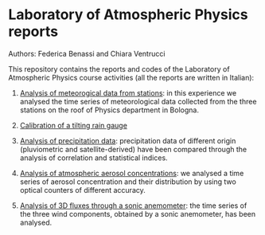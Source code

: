 ﻿# Laboratory of Atmospheric Physics reports
 
 Authors: Federica Benassi and Chiara Ventrucci
 
 This repository contains the reports and codes of the Laboratory of Atmospheric Physics course activities (all the reports are written in Italian):
 
 1) [Analysis of meteorogical data from stations](https://github.com/fedebenassi/Laboratory-of-Atmospheric-Physics/blob/main/G2_E1.pdf): in this experience we analysed the time series of meteorological data collected from the three stations on the roof of Physics department in Bologna.
 
 2) [Calibration of a tilting rain gauge](https://github.com/fedebenassi/Laboratory-of-Atmospheric-Physics/blob/main/G2_E2.pdf)
 
 3) [Analysis of precipitation data](https://github.com/fedebenassi/Laboratory-of-Atmospheric-Physics/blob/main/G2_E3.pdf): precipitation data of different origin (pluviometric and satellite-derived) have been compared through the analysis of correlation and statistical indices.
 
 4) [Analysis of atmospheric aerosol concentrations](https://github.com/fedebenassi/Laboratory-of-Atmospheric-Physics/blob/main/G2_E4.pdf): we analysed a time series of aerosol concentration and their distribution by using two optical counters of different accuracy.
 
 5) [Analysis of 3D fluxes through a sonic anemometer](https://github.com/fedebenassi/Laboratory-of-Atmospheric-Physics/blob/main/G2_E5.pdf): the time series of the three wind components, obtained by a sonic anemometer, has been analysed.
